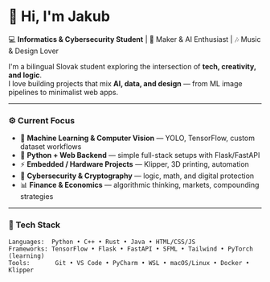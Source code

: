 # 👋 Hi, I'm Jakub

💻 **Informatics & Cybersecurity Student** | 🧠 Maker & AI Enthusiast | 🎶 Music & Design Lover  

I'm a bilingual Slovak student exploring the intersection of **tech, creativity, and logic**.  
I love building projects that mix **AI, data, and design** — from ML image pipelines to minimalist web apps.

---

### ⚙️ Current Focus
- 🧩 **Machine Learning & Computer Vision** — YOLO, TensorFlow, custom dataset workflows  
- 🧱 **Python + Web Backend** — simple full-stack setups with Flask/FastAPI  
- ⚡ **Embedded / Hardware Projects** — Klipper, 3D printing, automation  
- 🔐 **Cybersecurity & Cryptography** — logic, math, and digital protection  
- 📊 **Finance & Economics** — algorithmic thinking, markets, compounding strategies  

---

### 🧠 Tech Stack
```text
Languages:  Python • C++ • Rust • Java • HTML/CSS/JS
Frameworks: TensorFlow • Flask • FastAPI • SFML • Tailwind • PyTorch (learning)
Tools:       Git • VS Code • PyCharm • WSL • macOS/Linux • Docker • Klipper
